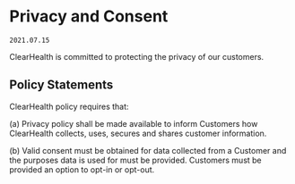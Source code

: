 # Privacy and Consent

`2021.07.15`

ClearHealth is committed to protecting the privacy of our customers.

## Policy Statements

ClearHealth policy requires that:

(a) Privacy policy shall be made available to inform Customers how ClearHealth
collects, uses, secures and shares customer information. 

(b) Valid consent must be obtained for data collected from a Customer and the
purposes data is used for must be provided.  Customers must be provided an option
to opt-in or opt-out.